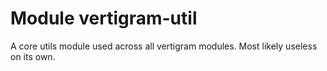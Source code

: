 # Module vertigram-util

A core utils module used across all vertigram modules. Most likely useless on its own.
